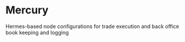 # Mercury
Hermes-based node configurations for trade execution and back office book keeping and logging
